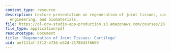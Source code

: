 ```yaml
---
content_type: resource
description: Lecture presentation on regeneration of joint tissues, cartilage, tissue
  engineering, and biomaterials.
file: https://ol-ocw-studio-app-production.s3.amazonaws.com/courses/20-441j-biomaterials-tissue-interactions-fall-2009/aef111af2f12e736e62d21788d3f6669_MIT20_441JF09_lec21a_ms.pdf
file_type: application/pdf
resourcetype: Document
title: 'Regeneration of Joint Tissues: Cartilege'
uid: aef111af-2f12-e736-e62d-21788d3f6669
---
```

